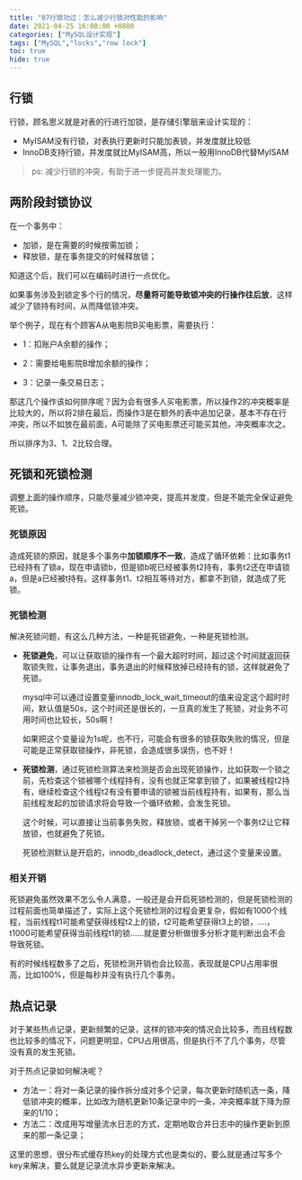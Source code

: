 ```yaml
---
title: "07行锁功过：怎么减少行锁对性能的影响"
date: 2021-04-25 16:00:00 +0800
categories: ["MySQL设计实现"]
tags: ["MySQL","locks","row lock"]
toc: true
hide: true
---
```


## 行锁

行锁，顾名思义就是对表的行进行加锁，是存储引擎层来设计实现的：

-   MyISAM没有行锁，对表执行更新时只能加表锁，并发度就比较低
-   InnoDB支持行锁，并发度就比MyISAM高，所以一般用InnoDB代替MyISAM

>ps: 减少行锁的冲突，有助于进一步提高并发处理能力。

## 两阶段封锁协议

在一个事务中：

-   加锁，是在需要的时候按需加锁；
-   释放锁，是在事务提交的时候释放锁；

知道这个后，我们可以在编码时进行一点优化。

如果事务涉及到锁定多个行的情况，**尽量将可能导致锁冲突的行操作往后放**，这样减少了锁持有时间，从而降低锁冲突。



举个例子，现在有个顾客A从电影院B买电影票，需要执行：

-   1：扣账户A余额的操作；
-   2：需要给电影院B增加余额的操作；

-   3：记录一条交易日志；

那这几个操作该如何排序呢？因为会有很多人买电影票，所以操作2的冲突概率是比较大的，所以将2排在最后，而操作3是在额外的表中追加记录，基本不存在行冲突，所以不如放在最前面，A可能除了买电影票还可能买其他，冲突概率次之。

所以排序为3、1、2比较合理。



## 死锁和死锁检测

调整上面的操作顺序，只能尽量减少锁冲突，提高并发度，但是不能完全保证避免死锁。

### 死锁原因

造成死锁的原因，就是多个事务中**加锁顺序不一致**，造成了循环依赖：比如事务t1已经持有了锁a，现在申请锁b，但是锁b呢已经被事务t2持有，事务t2还在申请锁a，但是a已经被t持有。这样事务t1、t2相互等待对方，都拿不到锁，就造成了死锁。

### 死锁检测

解决死锁问题，有这么几种方法，一种是死锁避免，一种是死锁检测。

-   **死锁避免**，可以让获取锁的操作有一个最大超时时间，超过这个时间就返回获取锁失败，让事务退出，事务退出的时候释放掉已经持有的锁，这样就避免了死锁。

    mysql中可以通过设置变量innodb_lock_wait_timeout的值来设定这个超时时间，默认值是50s，这个时间还是很长的，一旦真的发生了死锁，对业务不可用时间也比较长，50s啊！

    如果把这个变量设为1s呢，也不行，可能会有很多的锁获取失败的情况，但是可能是正常获取锁操作，非死锁，会造成很多误伤，也不好！

-   **死锁检测**，通过死锁检测算法来检测是否会出现死锁操作，比如获取一个锁之前，先检查这个锁被哪个线程持有，没有也就正常拿到锁了，如果被线程t2持有，继续检查这个线程t2有没有要申请的锁被当前线程持有，如果有，那么当前线程发起的加锁请求将会导致一个循环依赖，会发生死锁。

    这个时候，可以直接让当前事务失败，释放锁，或者干掉另一个事务t2让它释放锁，也就避免了死锁。

    死锁检测默认是开启的，innodb_deadlock_detect，通过这个变量来设置。

### 相关开销

死锁避免虽然效果不怎么令人满意，一般还是会开启死锁检测的，但是死锁检测的过程前面也简单描述了，实际上这个死锁检测的过程会更复杂，假如有1000个线程，当前线程t1可能希望获得线程t2上的锁，t2可能希望获得t3上的锁，....，t1000可能希望获得当前线程t1的锁……就是要分析做很多分析才能判断出会不会导致死锁。

有的时候线程数多了之后，死锁检测开销也会比较高，表现就是CPU占用率很高，比如100%，但是每秒并没有执行几个事务。



## 热点记录

对于某些热点记录，更新频繁的记录，这样的锁冲突的情况会比较多，而且线程数也比较多的情况下，问题更明显，CPU占用很高，但是执行不了几个事务，尽管没有真的发生死锁。

对于热点记录如何解决呢？

-   方法一：将对一条记录的操作拆分成对多个记录，每次更新时随机选一条，降低锁冲突的概率，比如改为随机更新10条记录中的一条，冲突概率就下降为原来的1/10；
-   方法二：改成用写增量流水日志的方式，定期地取合并日志中的操作更新到原来的那一条记录；

这里的思想，很分布式缓存热key的处理方式也是类似的，要么就是通过写多个key来解决，要么就是记录流水异步更新来解决。



